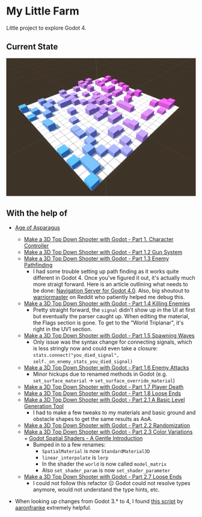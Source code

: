 # My Little Farm

Little project to explore Godot 4.

## Current State

![Screenshot of the current state of the project.](progress_documentation/2022-10-01/01.png?raw=true)



## With the help of

- [Age of Asparagus](https://www.youtube.com/c/AgeOfAsparagus)
  - [Make a 3D Top Down Shooter with Godot - Part 1. Character Controller](https://www.youtube.com/watch?v=HX6qpYjwN3M)
  - [Make a 3D Top Down Shooter with Godot - Part 1.2 Gun System](https://www.youtube.com/watch?v=mDYaJa6txwc)
  - [Make a 3D Top Down Shooter with Godot - Part 1.3 Enemy Pathfinding](https://www.youtube.com/watch?v=jcO9E7ZS4Eg)
    - I had some trouble setting up path finding as it works quite different in Godot 4. Once you've figured it out, it's actually much more straigt forward. Here is an article outlining what needs to be done: [Navigation Server for Godot 4.0](https://godotengine.org/article/navigation-server-godot-4-0). Also, big shoutout to [warriormaster](https://www.reddit.com/user/warriormaster/) on Reddit who patiently helped me debug this.
  - [Make a 3D Top Down Shooter with Godot - Part 1.4 Killing Enemies](https://www.youtube.com/watch?v=kewj-_5URnI)
    - Pretty straight forward, the `signal` didn't show up in the UI at first but eventually the parser caught up. When editing the material, the Flags section is gone. To get to the "World Triplanar", it's right in the UV1 section.
  - [Make a 3D Top Down Shooter with Godot - Part 1.5 Spawning Waves](https://www.youtube.com/watch?v=e7XyaROA4cM)
    - Only issue was the syntax change for connecting signals, which is less stringly now and could even take a closure: `stats.connect("you_died_signal", self._on_enemy_stats_you_died_signal)`
  - [Make a 3D Top Down Shooter with Godot - Part 1.6 Enemy Attacks](https://www.youtube.com/watch?v=JZs9PZNfGqs)
    - Minor hickups due to renamed methods in Godot (e.g. `set_surface_material` -> `set_surface_override_material`)
  - [Make a 3D Top Down Shooter with Godot - Part 1.7 Player Death](https://www.youtube.com/watch?v=a2J_9fco7xE)
  - [Make a 3D Top Down Shooter with Godot - Part 1.8 Loose Ends](https://www.youtube.com/watch?v=XUu9o8ddCZw)
  - [Make a 3D Top Down Shooter with Godot - Part 2.1 A Basic Level Generation Tool](https://www.youtube.com/watch?v=WjThx-Bdn5g)
    - I had to make a few tweaks to my materials and basic ground and obstacle shapes to get the same results as AoA.
  - [Make a 3D Top Down Shooter with Godot - Part 2.2 Randomization](https://www.youtube.com/watch?v=TIWUUgmc3nQ)
  - [Make a 3D Top Down Shooter with Godot - Part 2.3 Color Variations](https://www.youtube.com/watch?v=6uWM7tywBVU) + [Godot Spatial Shaders - A Gentle Introduction](https://www.youtube.com/watch?v=edITKOiqpHE)
    - Bumped in to a few renames:
      - `SpatialMaterial` is now `StandardMaterial3D`
      - `linear_interpolate` is `lerp`
      - In the shader the `world` is now called `model_matrix`
      - Also `set_shader_param` is now `set_shader_parameter`
  - [Make a 3D Top Down Shooter with Godot - Part 2.7 Loose Ends](https://www.youtube.com/watch?v=ht_G3e-NgmM)
    - I could not follow this refactor ☹️ Godot could not resolve types anymore, would not understand the type hints, etc.

- When looking up changes from Godot 3.* to 4, I found [this script](https://gist.github.com/aaronfranke/79b424226475d277d0035b7835b09c5f) by [aaronfranke](https://github.com/aaronfranke) extremely helpful.
